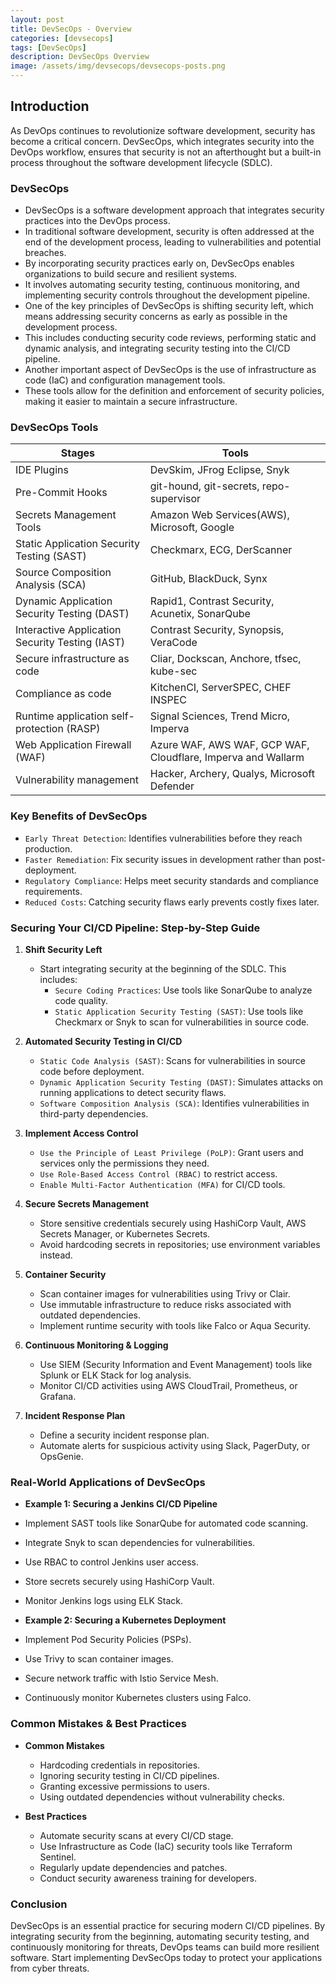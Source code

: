 ```yaml
---
layout: post
title: DevSecOps - Overview
categories: [devsecops]
tags: [DevSecOps]
description: DevSecOps Overview
image: /assets/img/devsecops/devsecops-posts.png
---
```


## Introduction

As DevOps continues to revolutionize software development, security has become a critical concern. DevSecOps, which integrates security into the DevOps workflow, ensures that security is not an afterthought but a built-in process throughout the software development lifecycle (SDLC).

### DevSecOps

- DevSecOps is a software development approach that integrates security practices into the DevOps process.
- In traditional software development, security is often addressed at the end of the development process, leading to vulnerabilities and potential breaches.
- By incorporating security practices early on, DevSecOps enables organizations to build secure and resilient systems.
- It involves automating security testing, continuous monitoring, and implementing security controls throughout the development pipeline.
- One of the key principles of DevSecOps is shifting security left, which means addressing security concerns as early as possible in the development process.
- This includes conducting security code reviews, performing static and dynamic analysis, and integrating security testing into the CI/CD pipeline.
- Another important aspect of DevSecOps is the use of infrastructure as code (IaC) and configuration management tools.
- These tools allow for the definition and enforcement of security policies, making it easier to maintain a secure infrastructure.

### DevSecOps Tools

| **Stages**                                      | **Tools**                                                            |
| ----------------------------------------------- | -------------------------------------------------------------------- |
| IDE Plugins                                     | DevSkim, JFrog Eclipse, Snyk                                         |
| Pre-Commit Hooks                                | git-hound, git-secrets, repo-supervisor                              |
| Secrets Management Tools                        | Amazon Web Services(AWS), Microsoft, Google                          |
| Static Application Security Testing (SAST)      | Checkmarx, ECG, DerScanner                                           |
| Source Composition Analysis (SCA)               | GitHub, BlackDuck, Synx                                              |
| Dynamic Application Security Testing (DAST)     | Rapid1, Contrast Security, Acunetix, SonarQube                       |
| Interactive Application Security Testing (IAST) | Contrast Security, Synopsis, VeraCode                                |
| Secure infrastructure as code                   | Cliar, Dockscan, Anchore, tfsec, kube-sec                            |
| Compliance as code                              | KitchenCI, ServerSPEC, CHEF INSPEC                                   |
| Runtime application self-protection (RASP)      | Signal Sciences, Trend Micro, Imperva                                |
| Web Application Firewall (WAF)                  | Azure WAF, AWS WAF, GCP WAF, Cloudflare, Imperva and Wallarm         |
| Vulnerability management                        | Hacker, Archery, Qualys, Microsoft Defender                          |

### Key Benefits of DevSecOps

- `Early Threat Detection`: Identifies vulnerabilities before they reach production.
- `Faster Remediation`: Fix security issues in development rather than post-deployment.
- `Regulatory Compliance`: Helps meet security standards and compliance requirements.
- `Reduced Costs`: Catching security flaws early prevents costly fixes later.

### Securing Your CI/CD Pipeline: Step-by-Step Guide

1. **Shift Security Left**
    - Start integrating security at the beginning of the SDLC. This includes:
      - `Secure Coding Practices`: Use tools like SonarQube to analyze code quality.
      - `Static Application Security Testing (SAST)`: Use tools like Checkmarx or Snyk to scan for vulnerabilities in source code.

2. **Automated Security Testing in CI/CD**
    - `Static Code Analysis (SAST)`: Scans for vulnerabilities in source code before deployment.
    - `Dynamic Application Security Testing (DAST)`: Simulates attacks on running applications to detect security flaws.
    - `Software Composition Analysis (SCA)`: Identifies vulnerabilities in third-party dependencies.

3. **Implement Access Control**
    - `Use the Principle of Least Privilege (PoLP)`: Grant users and services only the permissions they need.
    - `Use Role-Based Access Control (RBAC)` to restrict access.
    - `Enable Multi-Factor Authentication (MFA)` for CI/CD tools.

4. **Secure Secrets Management**
    - Store sensitive credentials securely using HashiCorp Vault, AWS Secrets Manager, or Kubernetes Secrets.
    - Avoid hardcoding secrets in repositories; use environment variables instead.

5. **Container Security**
    - Scan container images for vulnerabilities using Trivy or Clair.
    - Use immutable infrastructure to reduce risks associated with outdated dependencies.
    - Implement runtime security with tools like Falco or Aqua Security.

6. **Continuous Monitoring & Logging**
    - Use SIEM (Security Information and Event Management) tools like Splunk or ELK Stack for log analysis.
    - Monitor CI/CD activities using AWS CloudTrail, Prometheus, or Grafana.

7. **Incident Response Plan**
    - Define a security incident response plan.
    - Automate alerts for suspicious activity using Slack, PagerDuty, or OpsGenie.

### Real-World Applications of DevSecOps

- **Example 1: Securing a Jenkins CI/CD Pipeline**

- Implement SAST tools like SonarQube for automated code scanning.
- Integrate Snyk to scan dependencies for vulnerabilities.
- Use RBAC to control Jenkins user access.
- Store secrets securely using HashiCorp Vault.
- Monitor Jenkins logs using ELK Stack.

- **Example 2: Securing a Kubernetes Deployment**

- Implement Pod Security Policies (PSPs).
- Use Trivy to scan container images.
- Secure network traffic with Istio Service Mesh.
- Continuously monitor Kubernetes clusters using Falco.

### Common Mistakes & Best Practices

- **Common Mistakes**
  - Hardcoding credentials in repositories.
  - Ignoring security testing in CI/CD pipelines.
  - Granting excessive permissions to users.
  - Using outdated dependencies without vulnerability checks.

- **Best Practices**
  - Automate security scans at every CI/CD stage.
  - Use Infrastructure as Code (IaC) security tools like Terraform Sentinel.
  - Regularly update dependencies and patches.
  - Conduct security awareness training for developers.

### Conclusion

DevSecOps is an essential practice for securing modern CI/CD pipelines. By integrating security from the beginning, automating security testing, and continuously monitoring for threats, DevOps teams can build more resilient software. Start implementing DevSecOps today to protect your applications from cyber threats.
